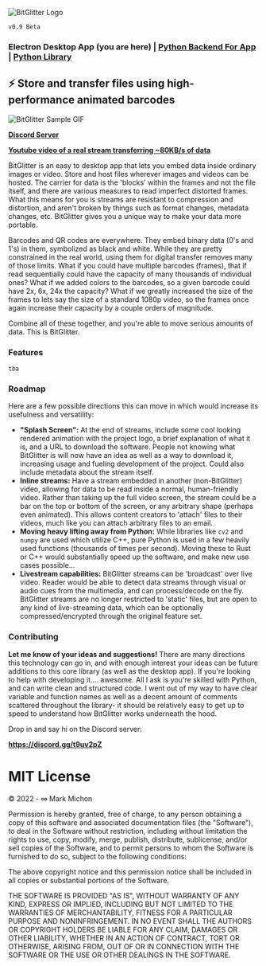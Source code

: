 ![BitGlitter Logo](https://i.imgur.com/pX8b4Dy.png)

`v0.9 Beta`

### Electron Desktop App (you are here) | [Python Backend For App](https://github.com/MarkMichon1/BitGlitter-Backend) | [Python Library](https://github.com/MarkMichon1/BitGlitter-Python)

## ⚡ Store and transfer files using high-performance animated barcodes

![BitGlitter Sample GIF](https://i.imgur.com/lPFR5kA.gif)

**[Discord Server](https://discord.gg/t9uv2pZ)**

**[Youtube video of a real stream transferring ~80KB/s of data](https://youtu.be/TIKEEA2mXrI)**

BitGlitter is an easy to desktop app that lets you embed data inside ordinary images or video.  Store and
host files wherever images and videos can be hosted.  The carrier for data is the  'blocks' within the
frames and not the file itself, and there are various measures to read imperfect distorted frames. What this
means for you is streams are resistant to compression and distortion, and aren't broken by things such as
format changes, metadata changes, etc. BitGlitter gives you a unique way to make your data more portable.

Barcodes and QR codes are everywhere. They embed binary data (0's and 1's) in them, symbolized as black and
white. While they are pretty constrained in the real world, using them for digital transfer removes many of
those limits. What if you could have multiple barcodes (frames), that if read sequentially could have the
capacity of many thousands of individual ones? What if we added colors to the barcodes, so a given barcode
could have 2x, 6x, 24x the capacity? What if we greatly increased the size of the frames to lets say the
size of a standard 1080p video, so the frames once again increase their capacity by a couple orders of
magnitude.

Combine all of these together, and you're able to move serious amounts of data. This is BitGlitter.

### Features
`tba`

### Roadmap

Here are a few possible directions this can move in which would increase its usefulness and versatility:
- **"Splash Screen":** At the end of streams, include some cool looking rendered animation with the project logo, a
  brief explanation of what it is, and a URL to download the software.  People not knowing what BitGlitter is will now
  have an idea as well as a way to download it, increasing usage and fueling development of the project.  Could also
  include metadata about the stream itself.
- **Inline streams:** Have a stream embedded in another (non-BitGlitter) video, allowing for data to be read inside
  a normal, human-friendly video.  Rather than taking up the full video screen, the stream could be a bar on the top or
  bottom of the screen, or any arbitrary shape (perhaps even animated).  This allows content creators to 'attach' files
  to their videos, much like you can attach arbitrary files to an email.
- **Moving heavy lifting away from Python:** While libraries like `cv2` and `numpy` are used which utilize C++, pure
  Python is used in a few heavily used functions (thousands of times per second).  Moving these to Rust or C++ would
  substantially speed up the software, and make new use cases possible...
- **Livestream capabilities:** BitGlitter streams can be 'broadcast' over live video.  Reader would be able to detect
  data streams through visual or audio cues from the multimedia, and can process/decode on the fly.  BitGlitter streams
  are no longer restricted to 'static' files, but are open to any kind of live-streaming data, which can be optionally
  compressed/encrypted through the original feature set.

### Contributing

**Let me know of your ideas and suggestions!**  There are many directions this technology can go in, and with enough interest
your ideas can be future additions to this core library (as well as the desktop app).  If you're looking to help with
developing it.... awesome.  All I ask is you're skilled with Python, and can write clean and structured code.  I went
out of my way to have clear variable and function names as well as a decent amount of comments scattered throughout the
library- it should be relatively easy to get up to speed to understand how BitGlitter works underneath the hood.

Drop in and say hi on the Discord server:

**https://discord.gg/t9uv2pZ**

# MIT License

© 2022 - ∞ Mark Michon

Permission is hereby granted, free of charge, to any person obtaining a copy of this software and associated documentation files (the "Software"), to deal in the Software without restriction, including without limitation the rights to use, copy, modify, merge, publish, distribute, sublicense, and/or sell copies of the Software, and to permit persons to whom the Software is furnished to do so, subject to the following conditions:

The above copyright notice and this permission notice shall be included in all copies or substantial portions of the Software.

THE SOFTWARE IS PROVIDED "AS IS", WITHOUT WARRANTY OF ANY KIND, EXPRESS OR IMPLIED, INCLUDING BUT NOT LIMITED TO THE WARRANTIES OF MERCHANTABILITY, FITNESS FOR A PARTICULAR PURPOSE AND NONINFRINGEMENT. IN NO EVENT SHALL THE AUTHORS OR COPYRIGHT HOLDERS BE LIABLE FOR ANY CLAIM, DAMAGES OR OTHER LIABILITY, WHETHER IN AN ACTION OF CONTRACT, TORT OR OTHERWISE, ARISING FROM, OUT OF OR IN CONNECTION WITH THE SOFTWARE OR THE USE OR OTHER DEALINGS IN THE SOFTWARE.
